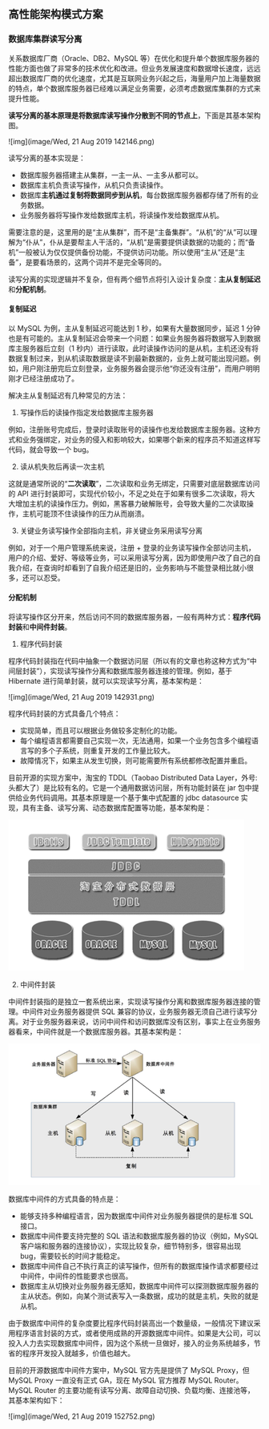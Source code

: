 ## 高性能架构模式方案



### 数据库集群读写分离

关系数据库厂商（Oracle、DB2、MySQL 等）在优化和提升单个数据库服务器的性能方面也做了非常多的技术优化和改进。但业务发展速度和数据增长速度，远远超出数据库厂商的优化速度，尤其是互联网业务兴起之后，海量用户加上海量数据的特点，单个数据库服务器已经难以满足业务需要，必须考虑数据库集群的方式来提升性能。



**读写分离的基本原理是将数据库读写操作分散到不同的节点上**，下面是其基本架构图。



![img](image/Wed, 21 Aug 2019 142146.png)

读写分离的基本实现是：



- 数据库服务器搭建主从集群，一主一从、一主多从都可以。
- 数据库主机负责读写操作，从机只负责读操作。
- 数据库**主机通过复制将数据同步到从机**，每台数据库服务器都存储了所有的业务数据。
- 业务服务器将写操作发给数据库主机，将读操作发给数据库从机。



需要注意的是，这里用的是“主从集群”，而不是“主备集群”。“从机”的“从”可以理解为“仆从”，仆从是要帮主人干活的，“从机”是需要提供读数据的功能的；而“备机”一般被认为仅仅提供备份功能，不提供访问功能。所以使用“主从”还是“主备”，是要看场景的，这两个词并不是完全等同的。

读写分离的实现逻辑并不复杂，但有两个细节点将引入设计复杂度：**主从复制延迟**和**分配机制**。



#### 复制延迟

以 MySQL 为例，主从复制延迟可能达到 1 秒，如果有大量数据同步，延迟 1 分钟也是有可能的。主从复制延迟会带来一个问题：如果业务服务器将数据写入到数据库主服务器后立刻（1 秒内）进行读取，此时读操作访问的是从机，主机还没有将数据复制过来，到从机读取数据是读不到最新数据的，业务上就可能出现问题。例如，用户刚注册完后立刻登录，业务服务器会提示他“你还没有注册”，而用户明明刚才已经注册成功了。



解决主从复制延迟有几种常见的方法：



1. 写操作后的读操作指定发给数据库主服务器

例如，注册账号完成后，登录时读取账号的读操作也发给数据库主服务器。这种方式和业务强绑定，对业务的侵入和影响较大，如果哪个新来的程序员不知道这样写代码，就会导致一个 bug。

2. 读从机失败后再读一次主机

这就是通常所说的“**二次读取**”，二次读取和业务无绑定，只需要对底层数据库访问的 API 进行封装即可，实现代价较小，不足之处在于如果有很多二次读取，将大大增加主机的读操作压力。例如，黑客暴力破解账号，会导致大量的二次读取操作，主机可能顶不住读操作的压力从而崩溃。

3. 关键业务读写操作全部指向主机，非关键业务采用读写分离

例如，对于一个用户管理系统来说，注册 + 登录的业务读写操作全部访问主机，用户的介绍、爱好、等级等业务，可以采用读写分离，因为即使用户改了自己的自我介绍，在查询时却看到了自我介绍还是旧的，业务影响与不能登录相比就小很多，还可以忍受。



#### 分配机制

将读写操作区分开来，然后访问不同的数据库服务器，一般有两种方式：**程序代码封装**和**中间件封装**。



1. 程序代码封装

程序代码封装指在代码中抽象一个数据访问层（所以有的文章也称这种方式为“中间层封装”），实现读写操作分离和数据库服务器连接的管理。例如，基于 Hibernate 进行简单封装，就可以实现读写分离，基本架构是：



![img](image/Wed, 21 Aug 2019 142931.png)

程序代码封装的方式具备几个特点：

- 实现简单，而且可以根据业务做较多定制化的功能。
- 每个编程语言都需要自己实现一次，无法通用，如果一个业务包含多个编程语言写的多个子系统，则重复开发的工作量比较大。
- 故障情况下，如果主从发生切换，则可能需要所有系统都修改配置并重启。



目前开源的实现方案中，淘宝的 TDDL（Taobao Distributed Data Layer，外号: 头都大了）是比较有名的。它是一个通用数据访问层，所有功能封装在 jar 包中提供给业务代码调用。其基本原理是一个基于集中式配置的 jdbc datasource 实现，具有主备、读写分离、动态数据库配置等功能，基本架构是：



![1566369331825](image/1566369331825.png)

2. 中间件封装

中间件封装指的是独立一套系统出来，实现读写操作分离和数据库服务器连接的管理。中间件对业务服务器提供 SQL 兼容的协议，业务服务器无须自己进行读写分离。对于业务服务器来说，访问中间件和访问数据库没有区别，事实上在业务服务器看来，中间件就是一个数据库服务器。其基本架构是：



![1566372171258](image/1566372171258.png)

数据库中间件的方式具备的特点是：



- 能够支持多种编程语言，因为数据库中间件对业务服务器提供的是标准 SQL 接口。
- 数据库中间件要支持完整的 SQL 语法和数据库服务器的协议（例如，MySQL 客户端和服务器的连接协议），实现比较复杂，细节特别多，很容易出现 bug，需要较长的时间才能稳定。
- 数据库中间件自己不执行真正的读写操作，但所有的数据库操作请求都要经过中间件，中间件的性能要求也很高。
- 数据库主从切换对业务服务器无感知，数据库中间件可以探测数据库服务器的主从状态。例如，向某个测试表写入一条数据，成功的就是主机，失败的就是从机。



由于数据库中间件的复杂度要比程序代码封装高出一个数量级，一般情况下建议采用程序语言封装的方式，或者使用成熟的开源数据库中间件。如果是大公司，可以投入人力去实现数据库中间件，因为这个系统一旦做好，接入的业务系统越多，节省的程序开发投入就越多，价值也越大。

目前的开源数据库中间件方案中，MySQL 官方先是提供了 MySQL Proxy，但 MySQL Proxy 一直没有正式 GA，现在 MySQL 官方推荐 MySQL Router。MySQL Router 的主要功能有读写分离、故障自动切换、负载均衡、连接池等，其基本架构如下：



![img](image/Wed, 21 Aug 2019 152752.png)

